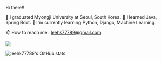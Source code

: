 Hi there!! 

🔭 I graduated Myongji University at Seoul, South Korea.
🌱 I learned Java, Spring Boot.
🌱 I'm currently learning Python, Django, Machine Learning.

📫 How to reach me : leehk77789@gmail.com

<a href="버튼을 눌렀을 때 이동할 링크" target="_blank"><img src="https://img.shields.io/badge/뱃지레이블-배경색?style=뱃지모양&logo=로고&logoColor=로고색상"/></a>

![leehk77789's GitHub stats](https://github-readme-stats.vercel.app/api?username=leehk77789&show_icons=true&theme=great-gatsby)
